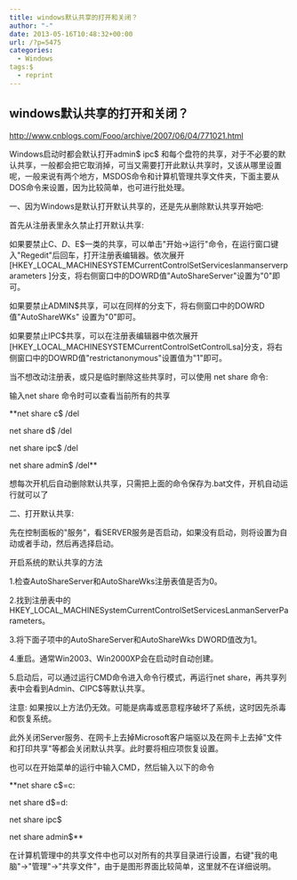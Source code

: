 ```yaml
---
title: windows默认共享的打开和关闭？
author: "-"
date: 2013-05-16T10:48:32+00:00
url: /?p=5475
categories:
  - Windows
tags:$
  - reprint
---
```

## windows默认共享的打开和关闭？
<http://www.cnblogs.com/Fooo/archive/2007/06/04/771021.html>

Windows启动时都会默认打开admin$ ipc$ 和每个盘符的共享，对于不必要的默认共享，一般都会把它取消掉，可当又需要打开此默认共享时，又该从哪里设置呢，一般来说有两个地方，MSDOS命令和计算机管理共享文件夹，下面主要从DOS命令来设置，因为比较简单，也可进行批处理。

一、因为Windows是默认打开默认共享的，还是先从删除默认共享开始吧: 

首先从注册表里永久禁止打开默认共享: 

如果要禁止C$、D$、E$一类的共享，可以单击"开始→运行"命令，在运行窗口键入"Regedit"后回车，打开注册表编辑器。依次展开[HKEY_LOCAL_MACHINESYSTEMCurrentControlSetServiceslanmanserverparameters ]分支，将右侧窗口中的DOWRD值"AutoShareServer"设置为"0"即可。
  
如果要禁止ADMIN$共享，可以在同样的分支下，将右侧窗口中的DOWRD值"AutoShareWKs" 设置为"0"即可。
  
如果要禁止IPC$共享，可以在注册表编辑器中依次展开[HKEY_LOCAL_MACHINESYSTEMCurrentControlSetControlLsa]分支，将右侧窗口中的DOWRD值"restrictanonymous"设置值为"1"即可。

当不想改动注册表，或只是临时删除这些共享时，可以使用 net share 命令: 

输入net share 命令时可以查看当前所有的共享

**net share c$ /del
  
net share d$ /del
  
net share ipc$ /del
  
net share admin$ /del**

想每次开机后自动删除默认共享，只需把上面的命令保存为.bat文件，开机自动运行就可以了

二、打开默认共享: 

先在控制面板的"服务"，看SERVER服务是否启动，如果没有启动，则将设置为自动或者手动，然后再选择启动。
  
开启系统的默认共享的方法
  
1.检查AutoShareServer和AutoShareWks注册表值是否为0。
  
2.找到注册表中的HKEY_LOCAL_MACHINESystemCurrentControlSetServicesLanmanServerParameters。
  
3.将下面子项中的AutoShareServer和AutoShareWks DWORD值改为1。
  
4.重启。通常Win2003、Win2000XP会在启动时自动创建。
  
5.启动后，可以通过运行CMD命令进入命令行模式，再运行net share，再共享列表中会看到Admin$、C$IPC$等默认共享。
  
注意: 如果按以上方法仍无效。可能是病毒或恶意程序破坏了系统，这时因先杀毒和恢复系统。
  
此外关闭Server服务、在网卡上去掉Microsoft客户端驱以及在网卡上去掉"文件和打印共享"等都会关闭默认共享。此时要将相应项恢复设置。

也可以在开始菜单的运行中输入CMD，然后输入以下的命令
  
**net share c$=c:
  
net share d$=d:
  
net share ipc$
  
net share admin$**

在计算机管理中的共享文件中也可以对所有的共享目录进行设置，右键"我的电脑"->"管理"->"共享文件"，由于是图形界面比较简单，这里就不在详细说明。